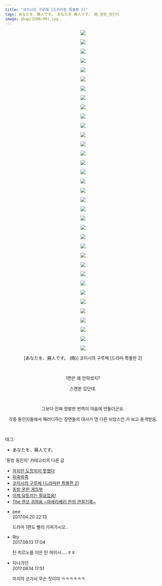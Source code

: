 ```yaml
---
title: "코이시의 구루메 [드라마판 특별편 2]"
tags: あなたを、廃人です。 あなたを 廃人です。 皓 동방_동인지
image: ghap/3208/001.jpg
---
```

<div class="article">
<p style="text-align: center; clear: none; float: none;"><img src="{{ site.nasurl }}/ghap/3208/001.jpg"/></p>
<p style="text-align: center; clear: none; float: none;"><img src="{{ site.nasurl }}/ghap/3208/002.jpg"/></p>
<p style="text-align: center; clear: none; float: none;"><img src="{{ site.nasurl }}/ghap/3208/003.jpg"/></p>
<p style="text-align: center; clear: none; float: none;"><img src="{{ site.nasurl }}/ghap/3208/004.jpg"/></p>
<p style="text-align: center; clear: none; float: none;"><img src="{{ site.nasurl }}/ghap/3208/005.jpg"/></p>
<p style="text-align: center; clear: none; float: none;"><img src="{{ site.nasurl }}/ghap/3208/006.jpg"/></p>
<p style="text-align: center; clear: none; float: none;"><img src="{{ site.nasurl }}/ghap/3208/007.jpg"/></p>
<p style="text-align: center; clear: none; float: none;"><img src="{{ site.nasurl }}/ghap/3208/008.jpg"/></p>
<p style="text-align: center; clear: none; float: none;"><img src="{{ site.nasurl }}/ghap/3208/009.jpg"/></p>
<p style="text-align: center; clear: none; float: none;"><img src="{{ site.nasurl }}/ghap/3208/010.jpg"/></p>
<p style="text-align: center; clear: none; float: none;"><img src="{{ site.nasurl }}/ghap/3208/011.jpg"/></p>
<p style="text-align: center; clear: none; float: none;"><img src="{{ site.nasurl }}/ghap/3208/012.jpg"/></p>
<p style="text-align: center; clear: none; float: none;"><img src="{{ site.nasurl }}/ghap/3208/013.jpg"/></p>
<p style="text-align: center; clear: none; float: none;"><img src="{{ site.nasurl }}/ghap/3208/014.jpg"/></p>
<p style="text-align: center; clear: none; float: none;"><img src="{{ site.nasurl }}/ghap/3208/015.jpg"/></p>
<p style="text-align: center; clear: none; float: none;"><img src="{{ site.nasurl }}/ghap/3208/016.jpg"/></p>
<p style="text-align: center; clear: none; float: none;"><img src="{{ site.nasurl }}/ghap/3208/017.jpg"/></p>
<p style="text-align: center; clear: none; float: none;"><img src="{{ site.nasurl }}/ghap/3208/018.jpg"/></p>
<p style="text-align: center; clear: none; float: none;"><img src="{{ site.nasurl }}/ghap/3208/019.jpg"/></p>
<p style="text-align: center; clear: none; float: none;"><img src="{{ site.nasurl }}/ghap/3208/020.jpg"/></p>
<p style="text-align: center; clear: none; float: none;"><img src="{{ site.nasurl }}/ghap/3208/021.jpg"/></p>
<p style="text-align: center; clear: none; float: none;"><img src="{{ site.nasurl }}/ghap/3208/022.jpg"/></p>
<p style="text-align: center; clear: none; float: none;"><img src="{{ site.nasurl }}/ghap/3208/023.jpg"/></p>
<p style="text-align: center; clear: none; float: none;"><img src="{{ site.nasurl }}/ghap/3208/024.jpg"/></p>
<p style="text-align: center; clear: none; float: none;"><img src="{{ site.nasurl }}/ghap/3208/025.jpg"/></p>
<p style="text-align: center; clear: none; float: none;"><img src="{{ site.nasurl }}/ghap/3208/026.jpg"/></p>
<p style="text-align: center; clear: none; float: none;"><img src="{{ site.nasurl }}/ghap/3208/027.jpg"/></p>
<p style="text-align: center; clear: none; float: none;"><img src="{{ site.nasurl }}/ghap/3208/028.jpg"/></p>
<p style="text-align: center; clear: none; float: none;"><img src="{{ site.nasurl }}/ghap/3208/029.jpg"/></p>
<p style="text-align: center; clear: none; float: none;"><img src="{{ site.nasurl }}/ghap/3208/030.jpg"/></p>
<p style="text-align: center; clear: none; float: none;"><img src="{{ site.nasurl }}/ghap/3208/031.jpg"/></p>
<p style="text-align: center; clear: none; float: none;"><img src="{{ site.nasurl }}/ghap/3208/032.jpg"/></p>
<p style="text-align: center; clear: none; float: none;"><img src="{{ site.nasurl }}/ghap/3208/033.jpg"/></p>
<p style="text-align: center; clear: none; float: none;"><img src="{{ site.nasurl }}/ghap/3208/034.jpg"/></p>
<p style="text-align: center; clear: none; float: none;"><img src="{{ site.nasurl }}/ghap/3208/035.jpg"/></p>
<p style="text-align: center; clear: none; float: none;">[あなたを、廃人です。 (皓)] 코이시의 구루메 [드라마 특별판 2]</p>
<p style="text-align: center; clear: none; float: none;"><br/></p>
<p style="text-align: center; clear: none; float: none;">1편은 왜 안하셨지?</p>
<p style="text-align: center; clear: none; float: none;">스캔본 있던데.</p>
<p style="text-align: center; clear: none; float: none;"><br/></p>
<p style="text-align: center; clear: none; float: none;">그보다 진짜 정발판 번역이 마음에 안들더군요.</p>
<p style="text-align: center; clear: none; float: none;">각종 동인지들에서 패러디하는 장면들의 대사가 영 다른 뉘앙스인 거 보고 충격받음.</p>
<p><br/></p>
</div><div class="tagTrail">
<p>태그: </p>
<ul>
<li>あなたを、廃人です。</li>
</ul>
</div><div class="another">
<p>'동방 동인지' 카테고리의 다른 글</p>
<ul>
<li><a href="/2017-04-20-ghap_3210">하지만 도망치지 못했다</a></li>
<li><a href="/2017-04-20-ghap_3209">뒤죽박죽</a></li>
<li><a href="/2017-04-20-ghap_3208">코이시의 구루메 [드라마판 특별편 2]</a></li>
<li><a href="/2017-04-20-ghap_3207">동방 몬헌 게임부</a></li>
<li><a href="/2017-04-20-ghap_3205">이제 달토끼는 필요없음!</a></li>
<li><a href="/2017-04-20-ghap_3204">The 렌코 귀여움 ~마에리베리 한의 관찰기록~</a></li>
</ul>
</div><div class="cb_module cb_fluid">
<div class="cb_wrt cb_profile">
<div class="comment">
<ul>
<li class="cb_thumb_off" id="comment14970537">
<div class="cb_comment_area">
<div class="cb_info_area">
<div class="cb_section">
<span class="cb_nick_name">pee</span>
</div>
<div class="cb_section">
<span class="cb_date">2017.04.20 22:13 </span>
</div>
</div>
<div class="cb_dsc_comment">
<p class="cb_dsc">
											드라마 1편도 빨리 가져가시오..
										</p>
</div>
</div></li>
<li class="cb_thumb_off" id="comment15058630">
<div class="cb_comment_area">
<div class="cb_info_area">
<div class="cb_section">
<span class="cb_nick_name">Rty</span>
</div>
<div class="cb_section">
<span class="cb_date">2017.08.13 17:04 </span>
</div>
</div>
<div class="cb_dsc_comment">
<p class="cb_dsc">
											탄 치르노를 이은 탄 꺼이시.....ㅎㅎ
										</p>
</div>
</div></li>
<li class="cb_thumb_off" id="comment15059421">
<div class="cb_comment_area">
<div class="cb_info_area">
<div class="cb_section">
<span class="cb_nick_name">지나가던</span>
</div>
<div class="cb_section">
<span class="cb_date">2017.08.14 17:51 </span>
</div>
</div>
<div class="cb_dsc_comment">
<p class="cb_dsc">
											마지막 코가사 무슨 짓이야 ㅋㅋㅋㅋㅋㅋ
										</p>
</div>
</div></li>
</ul>
</div>
</div><!-- commentList close -->
</div>